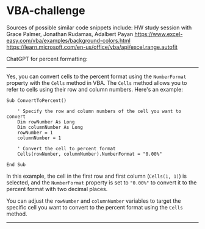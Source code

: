# VBA-challenge

Sources of possible similar code snippets include:
  HW study session with Grace Palmer, Jonathan Rudamas, Adalbert Payan
  https://www.excel-easy.com/vba/examples/background-colors.html
  https://learn.microsoft.com/en-us/office/vba/api/excel.range.autofit

  ChatGPT for percent formatting:
  
------
  Yes, you can convert cells to the percent format using the `NumberFormat` property with the `Cells` method in VBA. The `Cells` method allows you to refer to cells using their row and column numbers. Here's an example:

```vba
Sub ConvertToPercent()

    ' Specify the row and column numbers of the cell you want to convert
    Dim rowNumber As Long
    Dim columnNumber As Long
    rowNumber = 1
    columnNumber = 1
    
    ' Convert the cell to percent format
    Cells(rowNumber, columnNumber).NumberFormat = "0.00%"

End Sub
```

In this example, the cell in the first row and first column (`Cells(1, 1)`) is selected, and the `NumberFormat` property is set to `"0.00%"` to convert it to the percent format with two decimal places.

You can adjust the `rowNumber` and `columnNumber` variables to target the specific cell you want to convert to the percent format using the `Cells` method.

------
